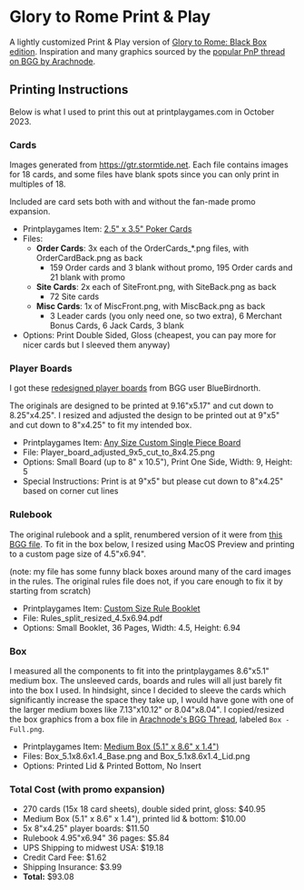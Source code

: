 # Glory to Rome Print & Play
A lightly customized Print & Play version of [Glory to Rome: Black Box edition](https://boardgamegeek.com/boardgame/19857/glory-rome). Inspiration and many graphics sourced by the [popular PnP thread on BGG by Arachnode](https://boardgamegeek.com/thread/1980739/my-glory-rome-reprint-story).

## Printing Instructions
Below is what I used to print this out at printplaygames.com in October 2023.

### Cards
Images generated from https://gtr.stormtide.net. Each file contains images for 18 cards, and some files have blank spots since you can only print in multiples of 18.

Included are card sets both with and without the fan-made promo expansion.

- Printplaygames Item: [2.5" x 3.5" Poker Cards](https://www.printplaygames.com/product/poker-cards)
- Files:
  - **Order Cards**: 3x each of the OrderCards_*.png files, with OrderCardBack.png as back
    - 159 Order cards and 3 blank without promo, 195 Order cards and 21 blank with promo
  - **Site Cards**: 2x each of SiteFront.png, with SiteBack.png as back
    - 72 Site cards
  - **Misc Cards**: 1x of MiscFront.png, with MiscBack.png as back
    - 3 Leader cards (you only need one, so two extra), 6 Merchant Bonus Cards, 6 Jack Cards, 3 blank
- Options: Print Double Sided, Gloss (cheapest, you can pay more for nicer cards but I sleeved them anyway)

### Player Boards
I got these [redesigned player boards](https://boardgamegeek.com/filepage/215385/glory-rome-camp-player-aid) from BGG user BlueBirdnorth. 

The originals are designed to be printed at 9.16"x5.17" and cut down to 8.25"x4.25". I resized and adjusted the design to be printed out at 9"x5" and cut down to 8"x4.25" to fit my intended box.

- Printplaygames Item: [Any Size Custom Single Piece Board](https://www.printplaygames.com/product/board-custom-any-size-single-piece/) 
- File: Player_board_adjusted_9x5_cut_to_8x4.25.png
- Options: Small Board (up to 8" x 10.5"), Print One Side, Width: 9, Height: 5
- Special Instructions: Print is at 9"x5" but please cut down to 8"x4.25" based on corner cut lines

### Rulebook
The original rulebook and a split, renumbered version of it were from [this BGG file](https://boardgamegeek.com/filepage/78587/blackbox-edition-rulebook-pdf). To fit in the box below, I resized using MacOS Preview and printing to a custom page size of 4.5"x6.94".

(note: my file has some funny black boxes around many of the card images in the rules. The original rules file does not, if you care enough to fix it by starting from scratch)

- Printplaygames Item: [Custom Size Rule Booklet](https://www.printplaygames.com/product/custom-rule-booklet/)
- File: Rules_split_resized_4.5x6.94.pdf
- Options: Small Booklet, 36 Pages, Width: 4.5, Height: 6.94

### Box
I measured all the components to fit into the printplaygames 8.6"x5.1" medium box. The unsleeved cards, boards and rules will all just barely fit into the box I used. In hindsight, since I decided to sleeve the cards which significantly increase the space they take up, I would have gone with one of the larger medium boxes like 7.13"x10.12" or 8.04"x8.04". I copied/resized the box graphics from a box file in [Arachnode's BGG Thread](https://boardgamegeek.com/thread/1980739/my-glory-rome-reprint-story), labeled `Box - Full.png`. 

- Printplaygames Item: [Medium Box (5.1" x 8.6" x 1.4")](https://www.printplaygames.com/product/medium-box-5-1-x-8-6-x-1-4/)
- Files: Box_5.1x8.6x1.4_Base.png and Box_5.1x8.6x1.4_Lid.png
- Options: Printed Lid & Printed Bottom, No Insert

### Total Cost (with promo expansion)

- 270 cards (15x 18 card sheets), double sided print, gloss: $40.95
- Medium Box (5.1" x 8.6" x 1.4"), printed lid & bottom: $10.00
- 5x 8"x4.25" player boards: $11.50
- Rulebook 4.95"x6.94" 36 pages: $5.84
- UPS Shipping to midwest USA: $19.18
- Credit Card Fee: $1.62
- Shipping Insurance: $3.99
- **Total:** $93.08


